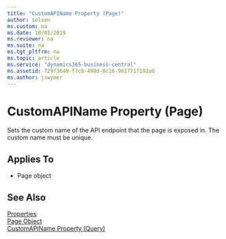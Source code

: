 ```yaml
---
title: "CustomAPIName Property (Page)"
author: solsen
ms.custom: na
ms.date: 10/01/2019
ms.reviewer: na
ms.suite: na
ms.tgt_pltfrm: na
ms.topic: article
ms.service: "dynamics365-business-central"
ms.assetid: 729f3649-f7c8-498d-8c16-961771f192a0
ms.author: jswymer
---
```

 
# CustomAPIName Property (Page)
Sets the custom name of the API endpoint that the page is exposed in. The custom name must be unique.

## Applies To  

- Page object


## See Also  
[Properties](devenv-properties.md)    
[Page Object](../devenv-page-object.md)   
[CustomAPIName Property (Query)](devenv-customapiname-query-property.md)   